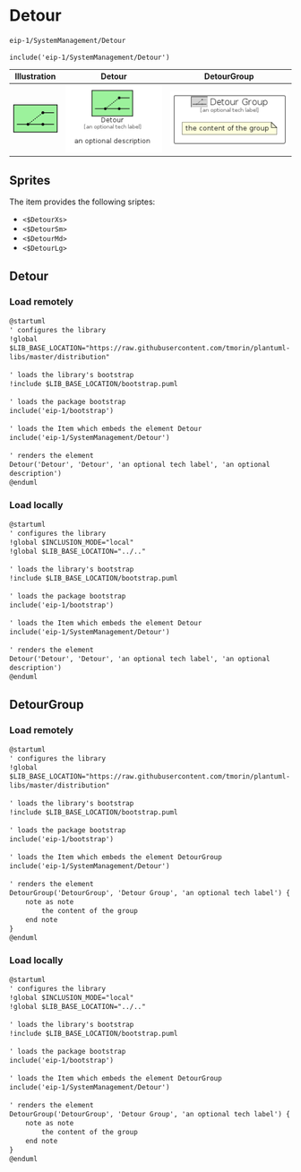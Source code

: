 # Detour


```text
eip-1/SystemManagement/Detour
```

```text
include('eip-1/SystemManagement/Detour')
```



| Illustration | Detour | DetourGroup |
| :---: | :---: | :---: |
| ![illustration for Illustration](../../eip-1/SystemManagement/Detour.png) | ![illustration for Detour](../../eip-1/SystemManagement/Detour.Local.png) | ![illustration for DetourGroup](../../eip-1/SystemManagement/DetourGroup.Local.png) |



## Sprites
The item provides the following sriptes:

- `<$DetourXs>`
- `<$DetourSm>`
- `<$DetourMd>`
- `<$DetourLg>`





## Detour

### Load remotely
```plantuml
@startuml
' configures the library
!global $LIB_BASE_LOCATION="https://raw.githubusercontent.com/tmorin/plantuml-libs/master/distribution"

' loads the library's bootstrap
!include $LIB_BASE_LOCATION/bootstrap.puml

' loads the package bootstrap
include('eip-1/bootstrap')

' loads the Item which embeds the element Detour
include('eip-1/SystemManagement/Detour')

' renders the element
Detour('Detour', 'Detour', 'an optional tech label', 'an optional description')
@enduml
```

### Load locally
```plantuml
@startuml
' configures the library
!global $INCLUSION_MODE="local"
!global $LIB_BASE_LOCATION="../.."

' loads the library's bootstrap
!include $LIB_BASE_LOCATION/bootstrap.puml

' loads the package bootstrap
include('eip-1/bootstrap')

' loads the Item which embeds the element Detour
include('eip-1/SystemManagement/Detour')

' renders the element
Detour('Detour', 'Detour', 'an optional tech label', 'an optional description')
@enduml
```

## DetourGroup

### Load remotely
```plantuml
@startuml
' configures the library
!global $LIB_BASE_LOCATION="https://raw.githubusercontent.com/tmorin/plantuml-libs/master/distribution"

' loads the library's bootstrap
!include $LIB_BASE_LOCATION/bootstrap.puml

' loads the package bootstrap
include('eip-1/bootstrap')

' loads the Item which embeds the element DetourGroup
include('eip-1/SystemManagement/Detour')

' renders the element
DetourGroup('DetourGroup', 'Detour Group', 'an optional tech label') {
    note as note
        the content of the group
    end note
}
@enduml
```

### Load locally
```plantuml
@startuml
' configures the library
!global $INCLUSION_MODE="local"
!global $LIB_BASE_LOCATION="../.."

' loads the library's bootstrap
!include $LIB_BASE_LOCATION/bootstrap.puml

' loads the package bootstrap
include('eip-1/bootstrap')

' loads the Item which embeds the element DetourGroup
include('eip-1/SystemManagement/Detour')

' renders the element
DetourGroup('DetourGroup', 'Detour Group', 'an optional tech label') {
    note as note
        the content of the group
    end note
}
@enduml
```

